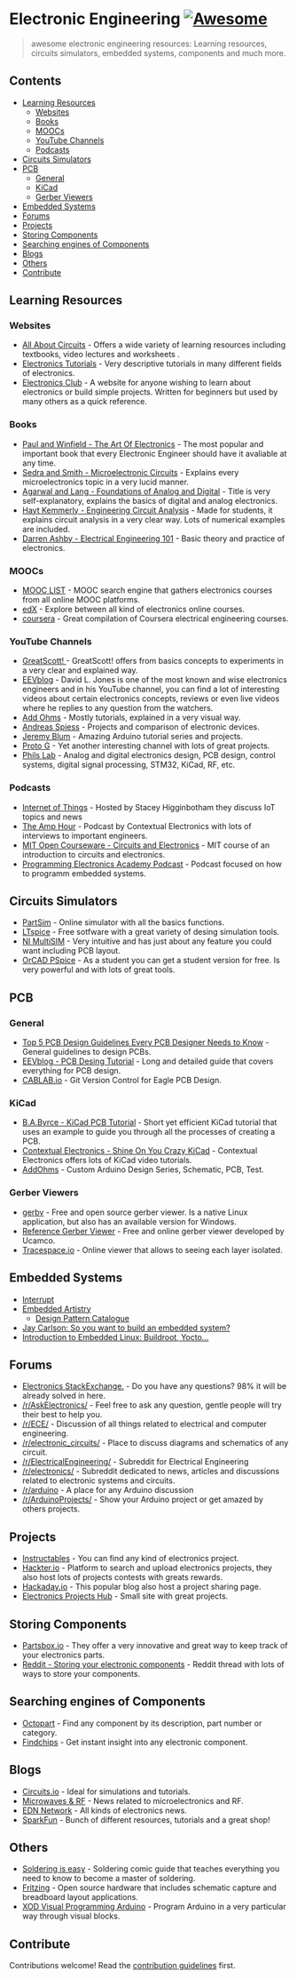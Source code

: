 # Electronic Engineering [![Awesome](https://awesome.re/badge.svg)](https://awesome.re)

> awesome electronic engineering resources: Learning resources, circuits simulators, embedded systems, components and much more.

## Contents
- [Learning Resources <a name="LearningResources"></a>](#learning-resources-)
  - [Websites   <a name="Websites"></a>](#websites---)
  - [Books  <a name="Books"></a>](#books--)
  - [MOOCs  <a name="Moocs"></a>](#moocs--)
  - [YouTube Channels   <a name="YouTubeChannels"></a>](#youtube-channels---)
  - [Podcasts   <a name="Podcasts"></a>](#podcasts---)
- [Circuits Simulators  <a name="CircuitsSimulators"></a>](#circuits-simulators--)
- [PCB    <a name="PCB"></a>](#pcb----)
  - [General     <a name="General"></a>](#general-----)
  - [KiCad     <a name="KiCad"></a>](#kicad-----)
  - [Gerber Viewers](#gerber-viewers)
- [Embedded Systems   <a name="Embedded"></a>](#embedded-systems---)
- [Forums <a name="Forums"></a>](#forums-)
- [Projects   <a name="Projects"></a>](#projects---)
- [Storing Components     <a name="StoringComponents"></a>](#storing-components-----)
- [Searching engines of Components   <a name="SearchingComponents"></a>](#searching-engines-of-components---)
- [Blogs          <a name="Blogs"></a>](#blogs----------)
- [Others         <a name="Others"></a>](#others---------)
- [Contribute](#contribute)

## Learning Resources <a name="LearningResources"></a>
### Websites   <a name="Websites"></a>
- [All About Circuits](https://www.allaboutcircuits.com/education/) - Offers a wide variety of learning resources including
textbooks, video lectures and worksheets .
- [Electronics Tutorials](https://www.electronics-tutorials.ws/) - Very descriptive tutorials in many different fields of
electronics.
- [Electronics Club](https://electronicsclub.info/) - A website for anyone wishing to learn about electronics or build simple projects. Written for beginners but used by many others as a quick reference.

### Books  <a name="Books"></a>
- [Paul and Winfield - The Art Of Electronics](https://pearl-hifi.com/06_Lit_Archive/14_Books_Tech_Papers/Horowitz-Hill/The_Art_of_Electronics.pdf) - The most popular and important book that every Electronic Engineer should have it avaliable
at any time.
- [Sedra and Smith - Microelectronic Circuits](https://www.dropbox.com/s/d1tasdkd5u6serm/Sedra%20Smith%20-%20Microelectronic%20Circuits%20-%205th%20Edition.pdf?dl=0) - Explains every microelectronics topic in a very lucid manner.
- [Agarwal and Lang - Foundations of Analog and Digital](https://www.dropbox.com/s/g09ot8yzsp1dmrd/Agarwal%20and%20Lang%20-%20Foundations%20of%20Analog%20and%20Digital%20-%202005.pdf?dl=0) - Title is very self-explanatory, explains the basics of
digital and analog electronics.
- [Hayt Kemmerly - Engineering Circuit Analysis](https://www.dropbox.com/s/zoyywgy0tgdz7my/Hayt%20Kemmerly%20-%20Engineering%20Circuit%20Analysis.pdf?dl=0) - Made for students, it explains circuit analysis in a very clear way.
Lots of numerical examples are included.
- [Darren Ashby - Electrical Engineering 101](https://www.dropbox.com/s/cv5nk91ow8jsjp7/Darren%20Ashby%20-%20Electrical%20Engineering%20101%20-%203rd%20Edition.pdf?dl=0) - Basic theory and practice of electronics.

### MOOCs  <a name="Moocs"></a>
- [MOOC LIST](https://www.mooc-list.com/categories/eng-electronics) - MOOC search engine that gathers electronics courses from all online MOOC platforms.
- [edX](https://www.edx.org/learn/electronics) - Explore between all kind of electronics online courses.
- [coursera](https://www.coursera.org/browse/physical-science-and-engineering/electrical-engineering) - Great compilation of Coursera electrical engineering courses.

### YouTube Channels   <a name="YouTubeChannels"></a>
- [GreatScott! ](https://www.youtube.com/user/greatscottlab) - GreatScott! offers from basics concepts to experiments in a very
clear and explained way.
- [EEVblog](https://www.youtube.com/user/EEVblog) - David L. Jones is one of the most known and wise electronics engineers and
in his YouTube channel, you can find a lot of interesting videos about certain electronics concepts, reviews or even live
videos where he replies to any question from the watchers.
- [Add Ohms](https://www.youtube.com/user/AddOhms) - Mostly tutorials, explained in a very visual way.
- [Andreas Spiess](https://www.youtube.com/channel/UCu7_D0o48KbfhpEohoP7YSQ) - Projects and comparison of electronic devices.
- [Jeremy Blum](https://www.youtube.com/user/sciguy14) - Amazing Arduino tutorial series and projects.
- [Proto G](https://www.youtube.com/user/garofalo42) - Yet another interesting channel with lots of great projects.
- [Phils Lab](https://www.youtube.com/c/PhilS94) - Analog and digital electronics design, PCB design, control systems, digital signal processing, STM32, KiCad, RF, etc.

### Podcasts   <a name="Podcasts"></a>
- [Internet of Things](https://iotpodcast.com/) - Hosted by Stacey Higginbotham they discuss IoT topics and news
- [The Amp Hour](https://theamphour.com/tag/contextual-electronics/) - Podcast by Contextual Electronics with lots of interviews
to important engineers.
- [MIT Open Courseware - Circuits and Electronics](https://ocw.mit.edu/courses/electrical-engineering-and-computer-science/6-002-circuits-and-electronics-spring-2007/) - MIT course of an introduction to circuits and electronics.
- [Programming Electronics Academy Podcast](https://programmingelectronics.com/oshpodcast/) - Podcast focused on how to programm
embedded systems.

## Circuits Simulators  <a name="CircuitsSimulators"></a>
- [PartSim](https://www.partsim.com/simulator) - Online simulator with all the basics functions.
- [LTspice](http://www.analog.com/en/design-center/design-tools-and-calculators.html) - Free sotfware with a great variety of desing
simulation tools.
- [NI MultiSIM](http://sine.ni.com/nips/cds/view/p/lang/en/nid/201800) - Very intuitive and has just about any feature you could want including PCB layout.
- [OrCAD PSpice](https://www.orcad.com/resources/orcad-downloads) - As a student you can get a student version for free. Is very
powerful and with lots of great tools.

## PCB    <a name="PCB"></a>
### General     <a name="General"></a>
- [Top 5 PCB Design Guidelines Every PCB Designer Needs to Know](https://resources.altium.com/pcb-design-blog/top-pcb-design-guidelines-every-pcb-designer-needs-to-know) - General guidelines to design PCBs.
- [EEVblog - PCB Desing Tutorial](http://www.alternatezone.com/electronics/files/PCBDesignTutorialRevA.pdf) - Long and detailed guide
that covers everything for PCB design.
- [CABLAB.io](https://cadlab.io/) - Git Version Control for Eagle PCB Design.

### KiCad     <a name="KiCad"></a>
- [B.A.Byrce - KiCad PCB Tutorial](http://babryce.com/kicad/tutorial.html) - Short yet efficient KiCad tutorial that uses an example to guide you through all the processes of creating a PCB.
- [Contextual Electronics - Shine On You Crazy KiCad](https://www.youtube.com/watch?v=BVhWh3AsXQs&list=PLy2022BX6EspFAKBCgRuEuzapuz_4aJCn) - Contextual Electronics offers lots of KiCad video tutorials.
- [AddOhms](https://www.youtube.com/watch?v=5fvdxd0QhTw&list=PLRIGIzu0Z7KllhKqPsNDwitjpK45SHoKg) - Custom Arduino Design Series, Schematic, PCB, Test.

### Gerber Viewers
- [gerbv](http://gerbv.geda-project.org/) - Free and open source gerber viewer. Is a native Linux application, but also has an available version for Windows.
- [Reference Gerber Viewer](https://gerber.ucamco.com/) - Free and online gerber viewer developed by Ucamco.
- [Tracespace.io](http://viewer.tracespace.io/) - Online viewer that allows to seeing each layer isolated.

## Embedded Systems   <a name="Embedded"></a>
- [Interrupt](https://interrupt.memfault.com/blog/)
- [Embedded Artistry](https://embeddedartistry.com/)
    - [Design Pattern Catalogue](https://embeddedartistry.com/fieldatlas/design-pattern-catalogue/)
- [Jay Carlson: So you want to build an embedded system?](https://jaycarlson.net/embedded-linux/)
- [Introduction to Embedded Linux: Buildroot, Yocto...](https://www.youtube.com/watch?v=9vsu67uMcko&list=PLEBQazB0HUyTpoJoZecRK6PpDG31Y7RPB&index=1)
## Forums <a name="Forums"></a>
- [Electronics StackExchange.](https://electronics.stackexchange.com/) - Do you have any questions? 98% it will be already solved in here.
- [/r/AskElectronics/](https://www.reddit.com/r/AskElectronics/) - Feel free to ask any question, gentle people will try their best to help you.
- [/r/ECE/](https://www.reddit.com/r/ECE/) - Discussion of all things related to electrical and computer engineering.
- [/r/electronic_circuits/](https://www.reddit.com/r/electronic_circuits/) - Place to discuss diagrams and schematics of any circuit.
- [/r/ElectricalEngineering/](https://www.reddit.com//r/ElectricalEngineering/) - Subreddit for Electrical Engineering
- [/r/electronics/](https://www.reddit.com/r/electronics/) - Subreddit dedicated to news, articles and discussions related to electronic systems and circuits.
- [/r/arduino](https://www.reddit.com/r/arduino/) - A place for any Arduino discussion
- [/r/ArduinoProjects/](https://www.reddit.com/r/ArduinoProjects/) - Show your Arduino project or get amazed by others projects.

## Projects   <a name="Projects"></a>
- [Instructables](http://www.instructables.com/technology/) - You can find any kind of electronics project.
- [Hackter.io](https://www.hackster.io/projects) - Platform to search and upload electronics projects, they also host lots
of projects contests with greats rewards.
- [Hackaday.io](https://hackaday.io/projects) - This popular blog also host a project sharing page.
- [Electronics Projects Hub](https://electronicsprojectshub.com/) - Small site with great projects.

## Storing Components     <a name="StoringComponents"></a>
- [Partsbox.io](https://partsbox.io/) - They offer a very innovative and great way to keep track of your electronics parts.
- [Reddit - Storing your electronic components](https://es.reddit.com/r/electronics/comments/7xz1vs/tip_storing_your_electronic_components/) - Reddit thread with lots of ways to store your components.

## Searching engines of Components   <a name="SearchingComponents"></a>
- [Octopart](https://octopart.com/) - Find any component by its description, part number or category.
- [Findchips](https://www.findchips.com/) - Get instant insight into any electronic component.

## Blogs          <a name="Blogs"></a>
- [Circuits.io](https://circuits.io/) - Ideal for simulations and tutorials.
- [Microwaves & RF](http://www.mwrf.com/) - News related to microelectronics and RF.
- [EDN Network](https://www.edn.com/) - All kinds of electronics news.
- [SparkFun](https://www.sparkfun.com/) - Bunch of different resources, tutorials and a great shop!

## Others         <a name="Others"></a>
- [Soldering is easy](http://mightyohm.com/files/soldercomic/FullSolderComic_EN.pdf) - Soldering comic guide that teaches everything you need to know to become a master of soldering.
- [Fritzing](http://fritzing.org/home/) - Open source hardware that includes schematic capture and breadboard layout applications.
- [XOD Visual Programming Arduino](https://www.youtube.com/watch?v=qxjLH_3US04&feature=youtu.be) - Program Arduino in a very
particular way through visual blocks.

## Contribute

Contributions welcome! Read the [contribution guidelines](contributing.md) first.

